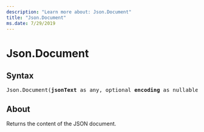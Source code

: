 ```yaml
---
description: "Learn more about: Json.Document"
title: "Json.Document"
ms.date: 7/29/2019
---
```

# Json.Document

## Syntax

<pre>
Json.Document(<b>jsonText</b> as any, optional <b>encoding</b> as nullable number) as any
</pre>

## About  
Returns the content of the JSON document.
